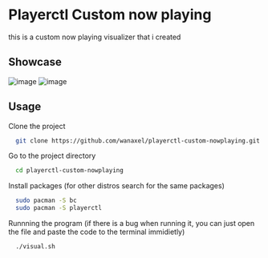 
# Playerctl Custom now playing
this is a custom now playing visualizer that i created 

## Showcase 
![image](https://github.com/user-attachments/assets/c4e7a716-e22d-4091-87cd-3d565147184a)
![image](https://github.com/user-attachments/assets/07de1dbf-cbdd-4cd7-937f-d8727acaf7d1)








## Usage

Clone the project

```bash
  git clone https://github.com/wanaxel/playerctl-custom-nowplaying.git
```

Go to the project directory

```bash
  cd playerctl-custom-nowplaying
```

Install packages (for other distros search for the same packages)

```bash
  sudo pacman -S bc 
  sudo pacman -S playerctl
```

Runnning the program (if there is a bug when running it, you can just open the file and paste the code to the terminal immidietly)

```bash
  ./visual.sh
```
